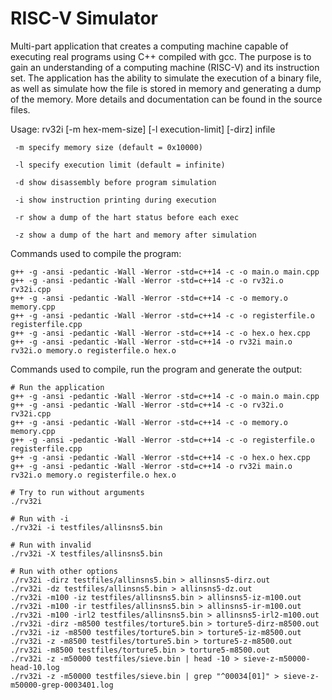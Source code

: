 # RISC-V Simulator

Multi-part application that creates a computing machine capable of executing real programs using C++ compiled with gcc. The purpose is to gain an understanding of a computing machine (RISC-V) and its instruction set. The application has the ability to simulate the execution of a binary file, as well as simulate how the file is stored in memory and generating a dump of the memory. More details and documentation can be found in the source files. 

Usage: rv32i [-m hex-mem-size] [-l execution-limit] [-dirz] infile
     
     -m specify memory size (default = 0x10000)
     
     -l specify execution limit (default = infinite)
     
     -d show disassembly before program simulation
     
     -i show instruction printing during execution
     
     -r show a dump of the hart status before each exec
     
     -z show a dump of the hart and memory after simulation

Commands used to compile the program:
```
g++ -g -ansi -pedantic -Wall -Werror -std=c++14 -c -o main.o main.cpp
g++ -g -ansi -pedantic -Wall -Werror -std=c++14 -c -o rv32i.o rv32i.cpp
g++ -g -ansi -pedantic -Wall -Werror -std=c++14 -c -o memory.o memory.cpp
g++ -g -ansi -pedantic -Wall -Werror -std=c++14 -c -o registerfile.o registerfile.cpp
g++ -g -ansi -pedantic -Wall -Werror -std=c++14 -c -o hex.o hex.cpp
g++ -g -ansi -pedantic -Wall -Werror -std=c++14 -o rv32i main.o rv32i.o memory.o registerfile.o hex.o
```
Commands used to compile, run the program and generate the output:
```
# Run the application
g++ -g -ansi -pedantic -Wall -Werror -std=c++14 -c -o main.o main.cpp
g++ -g -ansi -pedantic -Wall -Werror -std=c++14 -c -o rv32i.o rv32i.cpp
g++ -g -ansi -pedantic -Wall -Werror -std=c++14 -c -o memory.o memory.cpp
g++ -g -ansi -pedantic -Wall -Werror -std=c++14 -c -o registerfile.o registerfile.cpp
g++ -g -ansi -pedantic -Wall -Werror -std=c++14 -c -o hex.o hex.cpp
g++ -g -ansi -pedantic -Wall -Werror -std=c++14 -o rv32i main.o rv32i.o memory.o registerfile.o hex.o

# Try to run without arguments
./rv32i

# Run with -i
./rv32i -i testfiles/allinsns5.bin

# Run with invalid
./rv32i -X testfiles/allinsns5.bin

# Run with other options
./rv32i -dirz testfiles/allinsns5.bin > allinsns5-dirz.out
./rv32i -dz testfiles/allinsns5.bin > allinsns5-dz.out
./rv32i -m100 -iz testfiles/allinsns5.bin > allinsns5-iz-m100.out
./rv32i -m100 -ir testfiles/allinsns5.bin > allinsns5-ir-m100.out
./rv32i -m100 -irl2 testfiles/allinsns5.bin > allinsns5-irl2-m100.out
./rv32i -dirz -m8500 testfiles/torture5.bin > torture5-dirz-m8500.out
./rv32i -iz -m8500 testfiles/torture5.bin > torture5-iz-m8500.out
./rv32i -z -m8500 testfiles/torture5.bin > torture5-z-m8500.out
./rv32i -m8500 testfiles/torture5.bin > torture5-m8500.out
./rv32i -z -m50000 testfiles/sieve.bin | head -10 > sieve-z-m50000-head-10.log
./rv32i -z -m50000 testfiles/sieve.bin | grep "^00034[01]" > sieve-z-m50000-grep-0003401.log
```
